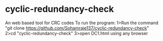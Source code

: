 # cyclic-redundancy-check
An web based tool for CRC codes
To run the program:
1>Run the command "git clone https://github.com/Sohamraje137/cyclic-redundancy-check"
2>cd "cyclic-redundancy-check"
3>open DC1.html using any browser
